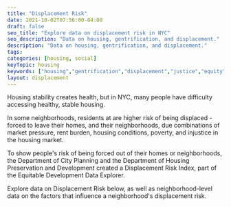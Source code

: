 ```yaml
---
title: "Displacement Risk"
date: 2021-10-02T07:56:00-04:00
draft: false
seo_title: "Explore data on displacement risk in NYC"
seo_description: "Data on housing, gentrification, and displacement."
description: "Data on housing, gentrification, and displacement."
tags: 
categories: [housing, social]
keyTopic: housing
keywords: ["housing","gentrification","displacement","justice","equity"]
layout: displacement
---
```


Housing stability creates health, but in NYC, many people have difficulty accessing healthy, stable housing. 

In some neighborhoods, residents at are higher risk of being displaced - forced to leave their homes, and their neighborhoods, due combinations of market pressure, rent burden, housing conditions, poverty, and injustice in the housing market. 

To show people's risk of being forced out of their homes or neighborhoods, the Department of City Planning and the Department of Housing Preservation and Development created a Displacement Risk Index, part of the Equitable Development Data Explorer. 

Explore data on Displacement Risk below, as well as neighborhood-level data on the factors that influence a neighborhood's displacement risk. 




